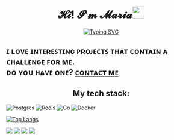 <h1 align="center">𝓗𝓲! 𝓘'𝓶 𝓜𝓪𝓻𝓲𝓪<img src="https://github.com/blackcater/blackcater/raw/main/images/Hi.gif" height="32"/></h1>

<div class="typing" align="center">
 <a href="https://git.io/typing-svg"><img src="https://readme-typing-svg.demolab.com?font=Fira+Code&pause=1000&center=true&random=false&width=435&lines=Backend+Go+Developer" alt="Typing SVG" /></a>
</div>

<h2>ɪ ʟᴏᴠᴇ ɪɴᴛᴇʀᴇꜱᴛɪɴɢ ᴘʀᴏᴊᴇᴄᴛꜱ ᴛʜᴀᴛ ᴄᴏɴᴛᴀɪɴ ᴀ ᴄʜᴀʟʟᴇɴɢᴇ ꜰᴏʀ ᴍᴇ. <br>
  ᴅᴏ ʏᴏᴜ ʜᴀᴠᴇ ᴏɴᴇ? <a href="https://t.me/pingwin11111">ᴄᴏɴᴛᴀᴄᴛ ᴍᴇ </a></h2>

  <h2 align="center">My tech stack: </h2>

![Postgres](https://img.shields.io/badge/postgres-%23316192.svg?style=for-the-badge&logo=postgresql&logoColor=white)
![Redis](https://img.shields.io/badge/redis-%23DD0031.svg?style=for-the-badge&logo=redis&logoColor=white)
![Go](https://img.shields.io/badge/go-%2300ADD8.svg?style=for-the-badge&logo=go&logoColor=white)
![Docker](https://img.shields.io/badge/docker-%230db7ed.svg?style=for-the-badge&logo=docker&logoColor=white)

[![Top Langs](https://github-readme-stats.vercel.app/api/top-langs/?username=Pizhlo)](https://github.com/anuraghazra/github-readme-stats)

![](http://github-profile-summary-cards.vercel.app/api/cards/profile-details?username=Pizhlo&theme=2077)
![](http://github-profile-summary-cards.vercel.app/api/cards/repos-per-language?username=Pizhlo&theme=2077)
![](http://github-profile-summary-cards.vercel.app/api/cards/most-commit-language?username=Pizhlo&theme=2077)
![](http://github-profile-summary-cards.vercel.app/api/cards/productive-time?username=Pizhlo&theme=2077&utcOffset=3)

